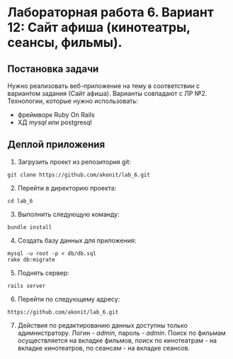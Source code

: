 Лабораторная работа 6. Вариант 12: Сайт афиша (кинотеатры, сеансы, фильмы). 
=====

Постановка задачи
-----------------

Нужно реализовать веб-приложение на тему в соответствии с вариантом задания (Сайт афиша). Варианты совпадают с ЛР №2. Технологии, которые нужно использовать: 

- фреймворк Ruby On Rails
- ХД *mysql* или postgresql

Деплой приложения
-------

1. Загрузить проект из репозитория git:

  ```
  git clone https://github.com/akonit/lab_6.git
  ```
2. Перейти в директорию проекта:

  ```
  cd lab_6
  ```
3. Выполнить следующую команду:

  ```
  bundle install
  ```

4. Создать базу данных для приложения:

  ```
  mysql -u root -p < db/db.sql
  rake db:migrate
  ```

5. Поднять сервер:

  ```
  rails server
  ```
6. Перейти по следующему адресу:

  ```
  https://github.com/akonit/lab_6.git
  ```

7. Действия по редактированию данных доступны только адимнистратору. Логин - *admin*, пароль - *admin*. Поиск по фильмам осуществляется на вкладке фильмов, поиск по кинотеатрам - на вкладке кинотеатров, по сеансам - на вкладке сеансов.
